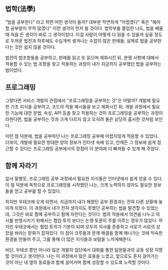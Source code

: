 ## 법학(法學)

"법을 공부한다" 라고 하면 어떤 생각이 들까? 대부분 막연하게 "어렵겠다" 혹은 "해야할 공부량이 무척 많겠다" 이런 생각이 먼저 들 것이다. 법학부를 졸업한 나도, 법을 배울 때 처음 든 생각이 바로 그 생각이었다. 이걸 사람이 어떻게 다 읽을 수 있을까 싶을 정도로 두꺼운 법전과 하루에도 수십개씩 생겨나는 수없이 많은 판례들, 실제로 법을 공부한다는 것은 쉽지 않을 것이다.

법전의 법조항들을 공부하고, 판례를 읽고 또 읽으며 체화시킨 뒤, 분쟁 사항에 대해서 적용할 수 있는 법 조항을 찾고 적용하는 과정이 내가 지금까지 공부했던 법을 공부하는 법이었다.

## 프로그래밍

그렇다면 서비스 개발의 관점에서 "프로그래밍을 공부하는 것"은 어떨까? 개발에 필요한 기초 지식을 공부하고, 코드의 적용 예시들을 보고 체화시킨 뒤, 개발 과정에서 필요한 기능에 대한 문법, 속성, API 등을 찾고 적용하는 것이 프로그래밍을 공부하는 과정이라한다면, 법을 공부하는 것과 크게 다르지 않고 오히려 둘은 상당히 흡사한 것처럼 보인다.

이런 점 덕분에, 법을 공부하던 나는 프로그래밍 공부에 어렵지않게 적응할 수 있었다. 더욱이, 개발에 필요한 방대한 양의 정보가 인터넷 속에 있고, 언제든 그 정보에 쉽게 접근할 수 있다는 프로그래밍 공부에서의 장점이 이 분야에 더 빠져들 수 있게 해 주었다.

## 함께 자라기

앞서 말했듯, 프로그래밍 공부 과정에서 필요한 지식들은 인터넷에서 쉽게 얻을 수 있다. 이 점 덕분에 독학으로 프로그래밍을 시작했던 나는, 크게 노력하지 않아도 필요한 정보들을 얻고 공부를 할 수 있었다.

하지만 우테코에 오게 되면서, 지금까지 내가 해왔던 공부 환경과는 전혀 다른 상황에 놓이게 되었다. 이 과정에서 내가 전혀 생각지도 못했던 공부하는 법을 발견할 수 있었는데, 그것은 바로 함께 공부하고 함께 자란다는 것이다. 법의 적용에서 의견을 나누고 의사를 반영시키기 위해서는 협업·토의 보다는 논쟁·토론이 주를 이루는 경우가 많았다. 하지만 우테코에서는 협업·토의가 기본이 되며 모두의 의사를 존중하고 서로가 서로의 성장을 바라는 문화가 잡혀있다. 이 점이 크루들과 문제 해결을 함께 해나가는 것에 익숙한 환경을 만들어 주고, 그를 통해 더 많은 지식들과 보람을 느끼게해준다.

비단, 우테코 뿐만 아니라 많은 개발자 집단에서 대화를 통한 팀원들과의 공동 성장 지향할 것이라고 생각한다. 나는 이 과정에서 많은 효용을 느꼈고, 앞으로도 혼자 걸어가는 것이 아닌 내 옆의 동료들과 함께 걸어가며 함께 성장할 수 있도록 노력할 것이다.
